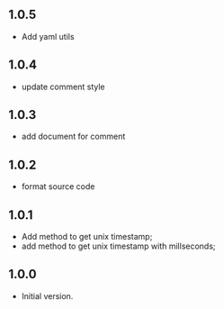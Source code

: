 ## 1.0.5
* Add yaml utils

## 1.0.4

* update comment style

## 1.0.3

* add document for comment

## 1.0.2 
* format source code
## 1.0.1

* Add method to get unix timestamp;
* add method to get unix timestamp with millseconds;

## 1.0.0

- Initial version.
